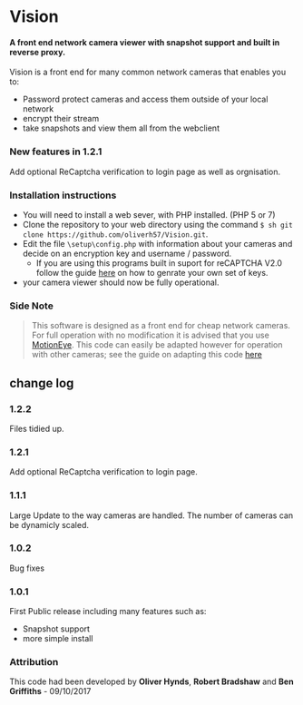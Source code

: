 # Vision
#### A front end network camera viewer with snapshot support and built in reverse proxy.

Vision is a front end for many common network cameras that enables you to: 
  - Password protect cameras and access them outside of your local network
  - encrypt their stream
  - take snapshots and view them all from the webclient

### New features in 1.2.1
Add optional ReCaptcha verification to login page as well as orgnisation.
 
### Installation instructions

* You will need to install a web sever, with PHP installed. (PHP 5 or 7)
* Clone the repository to your web directory using the command ``$ sh git clone https://github.com/oliverh57/Vision.git``.
* Edit the file `\setup\config.php` with information about your cameras and decide on an encryption key and username / password.
  * If you are using this programs built in suport for reCAPTCHA V2.0 follow the guide [here](https://www.google.com/recaptcha/intro/android.html) on how to genrate your own set of keys.
* your camera viewer should now be fully operational.



### Side Note
> This software is designed as a front end for cheap network cameras. For full operation with no modification it is advised that you use [MotionEye](https://github.com/ccrisan/motioneye). This code can easily be adapted however for operation with other cameras; see the guide on adapting this code [here](#)


## change log

### 1.2.2
Files tidied up.

### 1.2.1
Add optional ReCaptcha verification to login page.

### 1.1.1
Large Update to the way cameras are handled. The number of cameras can be dynamicly scaled.

### 1.0.2
Bug fixes

### 1.0.1
First Public release including many features such as:
  - Snapshot support
  - more simple install

### Attribution
This code had been developed by **Oliver Hynds**, **Robert Bradshaw** and **Ben Griffiths** - 09/10/2017
